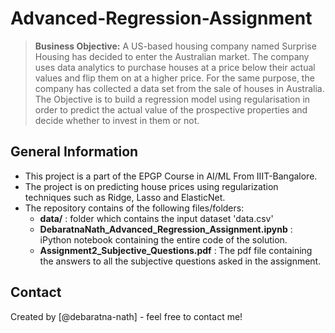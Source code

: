 # Advanced-Regression-Assignment
> **Business Objective:** A US-based housing company named Surprise Housing has decided to enter the Australian market. 
The company uses data analytics to purchase houses at a price below their actual values and flip them on at a higher price. 
For the same purpose, the company has collected a data set from the sale of houses in Australia. The Objective is to build 
a regression model using regularisation in order to predict the actual value of the prospective properties and decide 
whether to invest in them or not.


## General Information
- This project is a part of the EPGP Course in AI/ML From IIIT-Bangalore.
- The project is on predicting house prices using regularization techniques such as Ridge, Lasso and ElasticNet.
- The repository contains of the following files/folders:
    - **data/** : folder which contains the input dataset 'data.csv'
    - **DebaratnaNath_Advanced_Regression_Assignment.ipynb** : iPython notebook containing the entire code of the solution.
    - **Assignment2_Subjective_Questions.pdf** : The pdf file containing the answers to all the subjective questions asked in the assignment.




## Contact
Created by [@debaratna-nath] - feel free to contact me!

